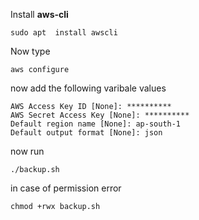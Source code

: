 Install **aws-cli** 

    sudo apt  install awscli

Now type

    aws configure

now add the following varibale values

    AWS Access Key ID [None]: **********
    AWS Secret Access Key [None]: **********
    Default region name [None]: ap-south-1
    Default output format [None]: json

now run

    ./backup.sh

in case of permission error

    chmod +rwx backup.sh